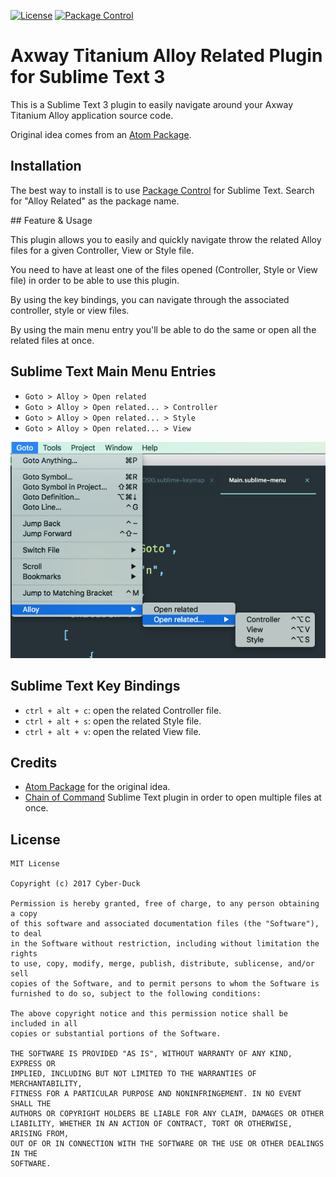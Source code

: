 [![License](https://img.shields.io/badge/license-MIT-blue.svg?style=flat)](LICENSE)
[![Package Control](https://img.shields.io/badge/Package%20Control-Alloy%20Related-orange.svg?style=flat)](https://packagecontrol.io/packages/Alloy%20Related)

# Axway Titanium Alloy Related Plugin for Sublime Text 3

This is a Sublime Text 3 plugin to easily navigate around your Axway Titanium Alloy application source code.

Original idea comes from an [Atom Package](https://github.com/chrisgedrim/ti-alloy-related-plus).

## Installation

The best way to install is to use [Package Control](http://wbond.net/sublime_packages/package_control) for Sublime Text. Search for "Alloy Related" as the package name.

## Feature & Usage

This plugin allows you to easily and quickly navigate throw the related Alloy files for a given Controller, View or Style file.

You need to have at least one of the files opened (Controller, Style or View file) in order to be able to use this plugin.

By using the key bindings, you can navigate through the associated controller, style or view files.

By using the main menu entry you'll be able to do the same or open all the related files at once.

## Sublime Text Main Menu Entries

* `Goto > Alloy > Open related`
* `Goto > Alloy > Open related... > Controller`
* `Goto > Alloy > Open related... > Style`
* `Goto > Alloy > Open related... > View`

[![Screenshot](docs/screenshot.png)]()

## Sublime Text Key Bindings

* `ctrl + alt + c`: open the related Controller file.
* `ctrl + alt + s`: open the related Style file.
* `ctrl + alt + v`: open the related View file.

## Credits

* [Atom Package](https://github.com/chrisgedrim/ti-alloy-related-plus) for the original idea.
* [Chain of Command](https://github.com/jisaacks/ChainOfCommand) Sublime Text plugin in order to open multiple files at once.

## License

```
MIT License

Copyright (c) 2017 Cyber-Duck

Permission is hereby granted, free of charge, to any person obtaining a copy
of this software and associated documentation files (the "Software"), to deal
in the Software without restriction, including without limitation the rights
to use, copy, modify, merge, publish, distribute, sublicense, and/or sell
copies of the Software, and to permit persons to whom the Software is
furnished to do so, subject to the following conditions:

The above copyright notice and this permission notice shall be included in all
copies or substantial portions of the Software.

THE SOFTWARE IS PROVIDED "AS IS", WITHOUT WARRANTY OF ANY KIND, EXPRESS OR
IMPLIED, INCLUDING BUT NOT LIMITED TO THE WARRANTIES OF MERCHANTABILITY,
FITNESS FOR A PARTICULAR PURPOSE AND NONINFRINGEMENT. IN NO EVENT SHALL THE
AUTHORS OR COPYRIGHT HOLDERS BE LIABLE FOR ANY CLAIM, DAMAGES OR OTHER
LIABILITY, WHETHER IN AN ACTION OF CONTRACT, TORT OR OTHERWISE, ARISING FROM,
OUT OF OR IN CONNECTION WITH THE SOFTWARE OR THE USE OR OTHER DEALINGS IN THE
SOFTWARE.
```

